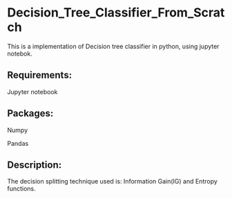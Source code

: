 # Decision_Tree_Classifier_From_Scratch

This is a implementation of Decision tree classifier in python, using jupyter notebok.

## Requirements:
Jupyter notebook

## Packages:
Numpy

Pandas

## Description:
The decision splitting technique used is: Information Gain(IG) and Entropy functions.
